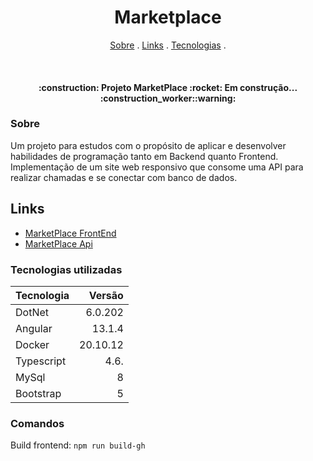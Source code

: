 <h1 align="center">
   Marketplace
</h1>

<p align="center">
  <a href="#sobre">Sobre</a> .
  <a href="#links">Links</a> .
  <a href="#tecnologias-utilizadas">Tecnologias</a> .
 
</p>

<br>

<h4 align="center">
  :construction: Projeto MarketPlace :rocket: Em construção... :construction_worker::warning:
</h4>

### Sobre

Um projeto para estudos com o propósito de aplicar e desenvolver habilidades de programação tanto em Backend quanto Frontend. Implementação de um site web responsivo que consome uma API para realizar chamadas e se conectar com banco de dados.

## Links

 - <a href="https://nicolasbuscarini.github.io/marketplace/app" target="_blank">MarketPlace FrontEnd</a> 
 - <a href="https://marketplaceapi.sytes.net:5000/swagger/index.html" target="_blank">MarketPlace Api</a>

### Tecnologias utilizadas

Tecnologia   | Versão
:----------- | ------:
DotNet       | 6.0.202
Angular      | 13.1.4
Docker       | 20.10.12
Typescript   | 4.6.
MySql        | 8
Bootstrap    | 5

### Comandos

Build frontend: ` npm run build-gh `